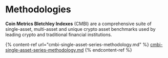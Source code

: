 # Methodologies

**Coin Metrics Bletchley Indexes** (CMBI) are a comprehensive suite of single-asset, multi-asset and unique crypto asset benchmarks used by leading crypto and traditional financial institutions.&#x20;

{% content-ref url="cmbi-single-asset-series-methodology.md" %}
[cmbi-single-asset-series-methodology.md](cmbi-single-asset-series-methodology.md)
{% endcontent-ref %}
